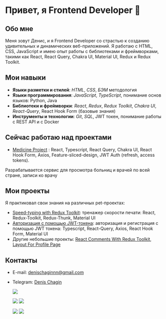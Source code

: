 # Привет, я Frontend Developer 👋

## Обо мне
Меня зовут Денис, и я Frontend Developer со страстью к созданию удивительных и динамических веб-приложений. Я работаю с HTML, CSS, JavaScript и имею опыт работы с библиотеками и фреймворками, такими как React, React Query, Chakra UI, Material UI, Redux и Redux Toolkit.

## Мои навыки
- **Языки разметки и стилей**: *HTML*, *CSS*, *БЭМ* методология
- **Языки программирования**: *JavaScript*, *TypeScript*, понимание основ языков: Python, Java
- **Библиотеки и фреймворки**: *React*, *Redux*, *Redux Toolkit*, *Chakra UI*, *React-Query*, React Hook Form (базовые знания)
- **Инструменты и технологии**: *Git*, *SQL*, JWT токен, понимание работы с REST API и с Docker 

## Сейчас работаю над проектами
- [Medicine Project](https://github.com/denischagin/medicine-project) : React, Typescript, React Query, Chakra UI, React Hook Form, Axios, Feature-sliced-design, JWT Auth (refresh, access tokens).

Разрабатывается сервис для просмотра больниц и врачей по всей стране, записи ко врачу

## Мои проекты
Я практиковал свои знания на различных pet-проектах:
- [Speed-typing with Redux Toolkit](https://github.com/denischagin/speed-typing): тренажер скорости печати: React, Redux-Toolkit, Redux-Thunk, Material UI
- [Авторизация с помощью JWT-токена](https://github.com/denischagin/testing_jwt_auth): авторизация и регистрация с помощью JWT токена: Typescript, React-Query, Axios, React Hook Form, Material UI
- Другие небольшие проекты: [React Comments With Redux Toolkit](https://github.com/denischagin/comments.git), [Layout For Profile Page](https://github.com/denischagin/profile-layout)

## Контакты
- E-mail: [denischaginnn@gmail.com](mailto:denischaginnn@gmail.com)
- Telegram: [Denis Chagin](https://t.me/cheek_react)



  ![](https://github-profile-summary-cards.vercel.app/api/cards/profile-details?username=denischagin&theme=solarized_dark)

  ![](https://github-profile-summary-cards.vercel.app/api/cards/most-commit-language?username=denischagin&theme=solarized_dark) ![](https://github-profile-summary-cards.vercel.app/api/cards/repos-per-language?username=denischagin&theme=solarized_dark)

  ![](https://github-profile-summary-cards.vercel.app/api/cards/stats?username=denischagin&theme=solarized_dark) ![](https://github-profile-summary-cards.vercel.app/api/cards/productive-time?username=denischagin&theme=solarized_dark)
